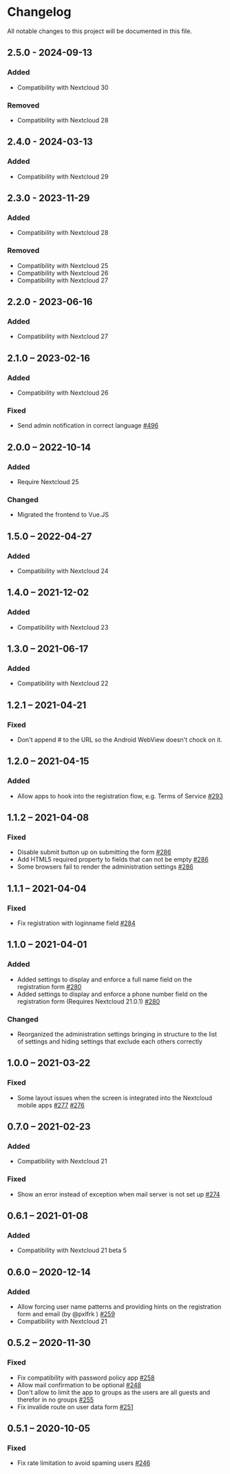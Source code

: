 # Changelog
All notable changes to this project will be documented in this file.

## 2.5.0 - 2024-09-13

### Added

- Compatibility with Nextcloud 30

### Removed

- Compatibility with Nextcloud 28

## 2.4.0 - 2024-03-13

### Added

- Compatibility with Nextcloud 29

## 2.3.0 - 2023-11-29
### Added
- Compatibility with Nextcloud 28

### Removed
- Compatibility with Nextcloud 25
- Compatibility with Nextcloud 26
- Compatibility with Nextcloud 27

## 2.2.0 - 2023-06-16
### Added
- Compatibility with Nextcloud 27

## 2.1.0 – 2023-02-16
### Added
- Compatibility with Nextcloud 26

### Fixed
- Send admin notification in correct language
  [#496](https://github.com/nextcloud/registration/pull/496)

## 2.0.0 – 2022-10-14
### Added
- Require Nextcloud 25

### Changed
- Migrated the frontend to Vue.JS

## 1.5.0 – 2022-04-27
### Added
- Compatibility with Nextcloud 24

## 1.4.0 – 2021-12-02
### Added
- Compatibility with Nextcloud 23

## 1.3.0 – 2021-06-17
### Added
- Compatibility with Nextcloud 22

## 1.2.1 – 2021-04-21
### Fixed
- Don't append # to the URL so the Android WebView doesn't chock on it.

## 1.2.0 – 2021-04-15
### Added
- Allow apps to hook into the registration flow, e.g. Terms of Service
  [#293](https://github.com/nextcloud/registration/pull/293)

## 1.1.2 – 2021-04-08
### Fixed
- Disable submit button up on submitting the form
  [#286](https://github.com/nextcloud/registration/pull/286)
- Add HTML5 required property to fields that can not be empty
  [#286](https://github.com/nextcloud/registration/pull/286)
- Some browsers fail to render the administration settings
  [#286](https://github.com/nextcloud/registration/pull/286)

## 1.1.1 – 2021-04-04
### Fixed
- Fix registration with loginname field
  [#284](https://github.com/nextcloud/registration/pull/284)

## 1.1.0 – 2021-04-01
### Added
- Added settings to display and enforce a full name field on the registration form
  [#280](https://github.com/nextcloud/registration/pull/280)
- Added settings to display and enforce a phone number field on the registration form (Requires Nextcloud 21.0.1)
  [#280](https://github.com/nextcloud/registration/pull/280)
  
### Changed
- Reorganized the administration settings bringing in structure to the list of settings and hiding settings that exclude each others correctly

## 1.0.0 – 2021-03-22
### Fixed
- Some layout issues when the screen is integrated into the Nextcloud mobile apps
  [#277](https://github.com/nextcloud/registration/pull/277)
  [#276](https://github.com/nextcloud/registration/pull/276)

## 0.7.0 – 2021-02-23
### Added
 - Compatibility with Nextcloud 21

### Fixed
- Show an error instead of exception when mail server is not set up
  [#274](https://github.com/nextcloud/registration/pull/274)

## 0.6.1 – 2021-01-08
### Added
 - Compatibility with Nextcloud 21 beta 5

## 0.6.0 – 2020-12-14
### Added
 - Allow forcing user name patterns and providing hints on the registration form and email (by @pxlfrk )
    [#259](https://github.com/nextcloud/registration/pull/259)
 - Compatibility with Nextcloud 21

## 0.5.2 – 2020-11-30
### Fixed
 - Fix compatibility with password policy app
    [#258](https://github.com/nextcloud/registration/pull/258)
 - Allow mail confirmation to be optional
    [#248](https://github.com/nextcloud/registration/pull/248)
 - Don't allow to limit the app to groups as the users are all guests and therefor in no groups
    [#255](https://github.com/nextcloud/registration/pull/255)
 - Fix invalide route on user data form
    [#251](https://github.com/nextcloud/registration/pull/251)

## 0.5.1 – 2020-10-05
### Fixed
 - Fix rate limitation to avoid spaming users
    [#246](https://github.com/nextcloud/registration/pull/246)

